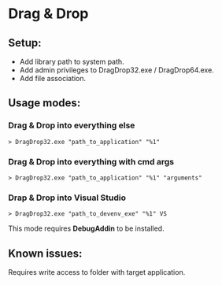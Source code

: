 # Drag & Drop

## Setup:
- Add library path to system path.
- Add admin privileges to DragDrop32.exe / DragDrop64.exe.
- Add file association.

## Usage modes:
  
### Drag & Drop into everything else
```
> DragDrop32.exe "path_to_application" "%1"
```

### Drag & Drop into everything with cmd args
```
> DragDrop32.exe "path_to_application" "%1" "arguments"
```

### Drap & Drop into Visual Studio
```
> DragDrop32.exe "path_to_devenv_exe" "%1" VS
```

This mode requires **DebugAddin** to be installed.

## Known issues:  
 
Requires write access to folder with target application.